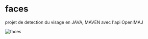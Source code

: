 # faces
projet de detection du visage en JAVA, MAVEN
avec l'api OpenIMAJ

![faces](https://user-images.githubusercontent.com/77153796/160629267-816b1c32-e457-4946-8c74-2ee551449158.jpeg)
